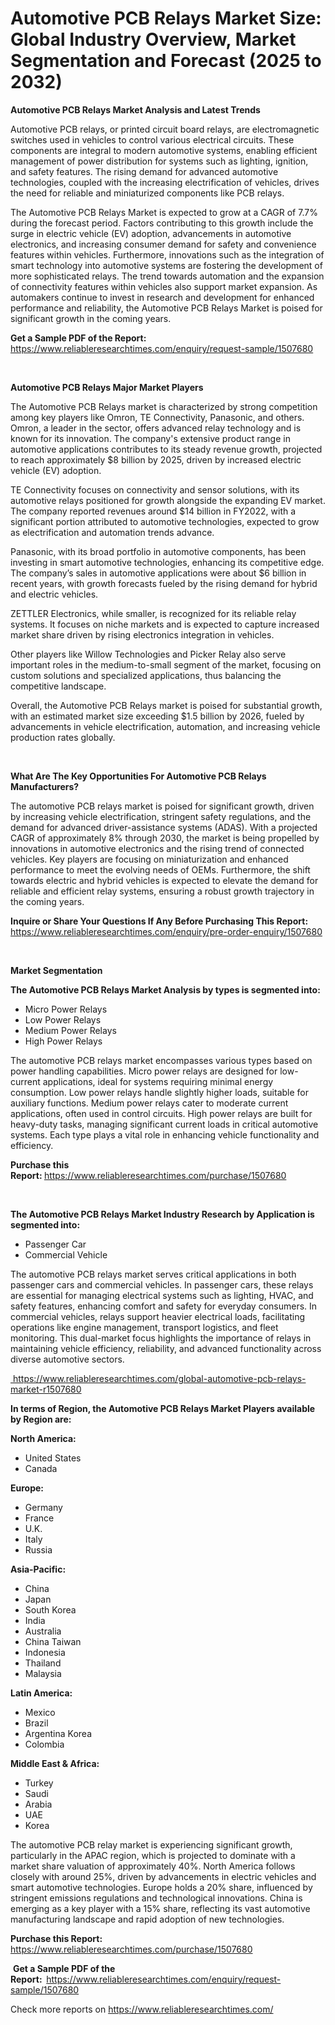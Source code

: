 <p><h1>Automotive PCB Relays Market Size: Global Industry Overview, Market Segmentation and Forecast (2025 to 2032)</h1></p><p><strong>Automotive PCB Relays Market Analysis and Latest Trends</strong></p>
<p><p>Automotive PCB relays, or printed circuit board relays, are electromagnetic switches used in vehicles to control various electrical circuits. These components are integral to modern automotive systems, enabling efficient management of power distribution for systems such as lighting, ignition, and safety features. The rising demand for advanced automotive technologies, coupled with the increasing electrification of vehicles, drives the need for reliable and miniaturized components like PCB relays.</p><p>The Automotive PCB Relays Market is expected to grow at a CAGR of 7.7% during the forecast period. Factors contributing to this growth include the surge in electric vehicle (EV) adoption, advancements in automotive electronics, and increasing consumer demand for safety and convenience features within vehicles. Furthermore, innovations such as the integration of smart technology into automotive systems are fostering the development of more sophisticated relays. The trend towards automation and the expansion of connectivity features within vehicles also support market expansion. As automakers continue to invest in research and development for enhanced performance and reliability, the Automotive PCB Relays Market is poised for significant growth in the coming years.</p></p>
<p><strong>Get a Sample PDF of the Report:&nbsp;</strong> <a href="https://www.reliableresearchtimes.com/enquiry/request-sample/1507680?utm_campaign=3227&utm_medium=2&utm_source=Github&utm_content=ia&utm_term=23032025&utm_id=automotive-pcb-relays">https://www.reliableresearchtimes.com/enquiry/request-sample/1507680</a></p>
<p>&nbsp;</p>
<p><strong>Automotive PCB Relays Major Market Players</strong></p>
<p><p>The Automotive PCB Relays market is characterized by strong competition among key players like Omron, TE Connectivity, Panasonic, and others. Omron, a leader in the sector, offers advanced relay technology and is known for its innovation. The company's extensive product range in automotive applications contributes to its steady revenue growth, projected to reach approximately $8 billion by 2025, driven by increased electric vehicle (EV) adoption.</p><p>TE Connectivity focuses on connectivity and sensor solutions, with its automotive relays positioned for growth alongside the expanding EV market. The company reported revenues around $14 billion in FY2022, with a significant portion attributed to automotive technologies, expected to grow as electrification and automation trends advance.</p><p>Panasonic, with its broad portfolio in automotive components, has been investing in smart automotive technologies, enhancing its competitive edge. The company’s sales in automotive applications were about $6 billion in recent years, with growth forecasts fueled by the rising demand for hybrid and electric vehicles.</p><p>ZETTLER Electronics, while smaller, is recognized for its reliable relay systems. It focuses on niche markets and is expected to capture increased market share driven by rising electronics integration in vehicles. </p><p>Other players like Willow Technologies and Picker Relay also serve important roles in the medium-to-small segment of the market, focusing on custom solutions and specialized applications, thus balancing the competitive landscape.</p><p>Overall, the Automotive PCB Relays market is poised for substantial growth, with an estimated market size exceeding $1.5 billion by 2026, fueled by advancements in vehicle electrification, automation, and increasing vehicle production rates globally.</p></p>
<p>&nbsp;</p>
<p><strong>What Are The Key Opportunities For Automotive PCB Relays Manufacturers?</strong></p>
<p><p>The automotive PCB relays market is poised for significant growth, driven by increasing vehicle electrification, stringent safety regulations, and the demand for advanced driver-assistance systems (ADAS). With a projected CAGR of approximately 8% through 2030, the market is being propelled by innovations in automotive electronics and the rising trend of connected vehicles. Key players are focusing on miniaturization and enhanced performance to meet the evolving needs of OEMs. Furthermore, the shift towards electric and hybrid vehicles is expected to elevate the demand for reliable and efficient relay systems, ensuring a robust growth trajectory in the coming years.</p></p>
<p><strong>Inquire or Share Your Questions If Any Before Purchasing This Report:</strong> <a href="https://www.reliableresearchtimes.com/enquiry/pre-order-enquiry/1507680?utm_campaign=3227&utm_medium=2&utm_source=Github&utm_content=ia&utm_term=23032025&utm_id=automotive-pcb-relays">https://www.reliableresearchtimes.com/enquiry/pre-order-enquiry/1507680</a></p>
<p>&nbsp;</p>
<p><strong>Market Segmentation</strong></p>
<p><strong>The Automotive PCB Relays Market Analysis by types is segmented into:</strong></p>
<p><ul><li>Micro Power Relays</li><li>Low Power Relays</li><li>Medium Power Relays</li><li>High Power Relays</li></ul></p>
<p><p>The automotive PCB relays market encompasses various types based on power handling capabilities. Micro power relays are designed for low-current applications, ideal for systems requiring minimal energy consumption. Low power relays handle slightly higher loads, suitable for auxiliary functions. Medium power relays cater to moderate current applications, often used in control circuits. High power relays are built for heavy-duty tasks, managing significant current loads in critical automotive systems. Each type plays a vital role in enhancing vehicle functionality and efficiency.</p></p>
<p><strong>Purchase this Report:&nbsp;</strong><a href="https://www.reliableresearchtimes.com/purchase/1507680?utm_campaign=3227&utm_medium=2&utm_source=Github&utm_content=ia&utm_term=23032025&utm_id=automotive-pcb-relays">https://www.reliableresearchtimes.com/purchase/1507680</a></p>
<p>&nbsp;</p>
<p><strong>The Automotive PCB Relays Market Industry Research by Application is segmented into:</strong></p>
<p><ul><li>Passenger Car</li><li>Commercial Vehicle</li></ul></p>
<p><p>The automotive PCB relays market serves critical applications in both passenger cars and commercial vehicles. In passenger cars, these relays are essential for managing electrical systems such as lighting, HVAC, and safety features, enhancing comfort and safety for everyday consumers. In commercial vehicles, relays support heavier electrical loads, facilitating operations like engine management, transport logistics, and fleet monitoring. This dual-market focus highlights the importance of relays in maintaining vehicle efficiency, reliability, and advanced functionality across diverse automotive sectors.</p></p>
<p><a href="https://www.reliableresearchtimes.com/global-automotive-pcb-relays-market-r1507680?utm_campaign=3227&utm_medium=2&utm_source=Github&utm_content=ia&utm_term=23032025&utm_id=automotive-pcb-relays">&nbsp;https://www.reliableresearchtimes.com/global-automotive-pcb-relays-market-r1507680</a></p>
<p><strong>In terms of Region, the Automotive PCB Relays Market Players available by Region are:</strong></p>
<p>
    <p> <strong> North America: </strong>
        <ul>
            <li>United States</li>
            <li>Canada</li>
        </ul>
        </p> 
    <p> <strong> Europe: </strong>
        <ul>
            <li>Germany</li>
            <li>France</li>
            <li>U.K.</li>
            <li>Italy</li>
            <li>Russia</li>
        </ul>
        </p> 
    <p> <strong> Asia-Pacific: </strong>
        <ul>
            <li>China</li>
            <li>Japan</li>
            <li>South Korea</li>
            <li>India</li>
            <li>Australia</li>
            <li>China Taiwan</li>
            <li>Indonesia</li>
            <li>Thailand</li>
            <li>Malaysia</li>
        </ul>
        </p> 
    <p> <strong> Latin America: </strong>
        <ul>
            <li>Mexico</li>
            <li>Brazil</li>
            <li>Argentina Korea</li>
            <li>Colombia</li>
        </ul>
        </p> 
    <p> <strong> Middle East & Africa: </strong>
        <ul>
            <li>Turkey</li>
            <li>Saudi</li>
            <li>Arabia</li>
            <li>UAE</li>
            <li>Korea</li>
        </ul>
    </p>
    </p>
<p><p>The automotive PCB relay market is experiencing significant growth, particularly in the APAC region, which is projected to dominate with a market share valuation of approximately 40%. North America follows closely with around 25%, driven by advancements in electric vehicles and smart automotive technologies. Europe holds a 20% share, influenced by stringent emissions regulations and technological innovations. China is emerging as a key player with a 15% share, reflecting its vast automotive manufacturing landscape and rapid adoption of new technologies.</p></p>
<p><strong>Purchase this Report: </strong><a href="https://www.reliableresearchtimes.com/purchase/1507680?utm_campaign=3227&utm_medium=2&utm_source=Github&utm_content=ia&utm_term=23032025&utm_id=automotive-pcb-relays">https://www.reliableresearchtimes.com/purchase/1507680</a></p>
<p>&nbsp;<strong>Get a Sample PDF of the Report:&nbsp;&nbsp;</strong><a href="https://www.reliableresearchtimes.com/enquiry/request-sample/1507680?utm_campaign=3227&utm_medium=2&utm_source=Github&utm_content=ia&utm_term=23032025&utm_id=automotive-pcb-relays">https://www.reliableresearchtimes.com/enquiry/request-sample/1507680</a></p>
<p><strong></strong></p>
<p>Check more reports on <a href="https://www.reliableresearchtimes.com/?utm_campaign=3227&utm_medium=2&utm_source=Github&utm_content=ia&utm_term=23032025&utm_id=automotive-pcb-relays">https://www.reliableresearchtimes.com/</a></p>